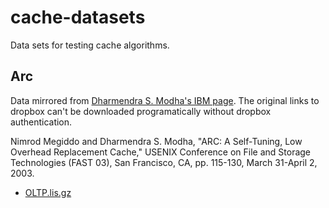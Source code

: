 # cache-datasets
Data sets for testing cache algorithms.

## Arc

Data mirrored from [Dharmendra S. Modha's IBM page](https://researcher.watson.ibm.com/researcher/view_person_subpage.php?id=4700). The original links to dropbox can't be downloaded programatically without dropbox authentication.

Nimrod Megiddo and Dharmendra S. Modha, "ARC: A Self-Tuning, Low Overhead Replacement Cache," USENIX Conference on File and Storage Technologies (FAST 03), San Francisco, CA, pp. 115-130, March 31-April 2, 2003.

- [OLTP.lis.gz](https://github.com/bitfaster/cache-datasets/releases/download/v1.0/OLTP.lis.gz)

